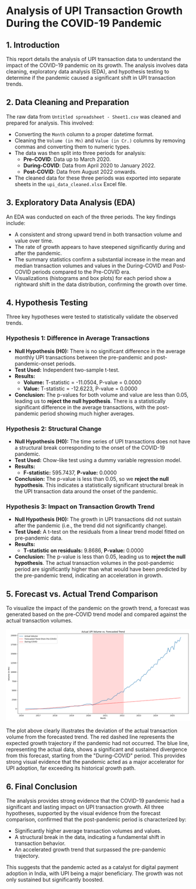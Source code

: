 # Analysis of UPI Transaction Growth During the COVID-19 Pandemic

## 1. Introduction

This report details the analysis of UPI transaction data to understand the impact of the COVID-19 pandemic on its growth. The analysis involves data cleaning, exploratory data analysis (EDA), and hypothesis testing to determine if the pandemic caused a significant shift in UPI transaction trends.

## 2. Data Cleaning and Preparation

The raw data from `Untitled spreadsheet - Sheet1.csv` was cleaned and prepared for analysis. This involved:
- Converting the `Month` column to a proper datetime format.
- Cleaning the `Volume (in Mn)` and `Value (in Cr.)` columns by removing commas and converting them to numeric types.
- The data was then split into three periods for analysis:
    - **Pre-COVID**: Data up to March 2020.
    - **During-COVID**: Data from April 2020 to January 2022.
    - **Post-COVID**: Data from August 2022 onwards.
- The cleaned data for these three periods was exported into separate sheets in the `upi_data_cleaned.xlsx` Excel file.

## 3. Exploratory Data Analysis (EDA)

An EDA was conducted on each of the three periods. The key findings include:
- A consistent and strong upward trend in both transaction volume and value over time.
- The rate of growth appears to have steepened significantly during and after the pandemic.
- The summary statistics confirm a substantial increase in the mean and median transaction volumes and values in the During-COVID and Post-COVID periods compared to the Pre-COVID era.
- Visualizations (histograms and box plots) for each period show a rightward shift in the data distribution, confirming the growth over time.

## 4. Hypothesis Testing

Three key hypotheses were tested to statistically validate the observed trends.

### Hypothesis 1: Difference in Average Transactions

- **Null Hypothesis (H0):** There is no significant difference in the average monthly UPI transactions between the pre-pandemic and post-pandemic-onset periods.
- **Test Used:** Independent two-sample t-test.
- **Results:**
    - **Volume:** T-statistic = -11.0504, P-value = 0.0000
    - **Value:** T-statistic = -12.6223, P-value = 0.0000
- **Conclusion:** The p-values for both volume and value are less than 0.05, leading us to **reject the null hypothesis**. There is a statistically significant difference in the average transactions, with the post-pandemic period showing much higher averages.

### Hypothesis 2: Structural Change

- **Null Hypothesis (H0):** The time series of UPI transactions does not have a structural break corresponding to the onset of the COVID-19 pandemic.
- **Test Used:** Chow-like test using a dummy variable regression model.
- **Results:**
    - **F-statistic:** 595.7437, **P-value:** 0.0000
- **Conclusion:** The p-value is less than 0.05, so we **reject the null hypothesis**. This indicates a statistically significant structural break in the UPI transaction data around the onset of the pandemic.

### Hypothesis 3: Impact on Transaction Growth Trend

- **Null Hypothesis (H0):** The growth in UPI transactions did not sustain after the pandemic (i.e., the trend did not significantly change).
- **Test Used:** A t-test on the residuals from a linear trend model fitted on pre-pandemic data.
- **Results:**
    - **T-statistic on residuals:** 9.8686, **P-value:** 0.0000
- **Conclusion:** The p-value is less than 0.05, leading us to **reject the null hypothesis**. The actual transaction volumes in the post-pandemic period are significantly higher than what would have been predicted by the pre-pandemic trend, indicating an acceleration in growth.

## 5. Forecast vs. Actual Trend Comparison

To visualize the impact of the pandemic on the growth trend, a forecast was generated based on the pre-COVID trend model and compared against the actual transaction volumes.

![Forecast vs. Actual Plot](visualizations/forecast_vs_actual.png)

The plot above clearly illustrates the deviation of the actual transaction volume from the forecasted trend. The red dashed line represents the expected growth trajectory if the pandemic had not occurred. The blue line, representing the actual data, shows a significant and sustained divergence from this forecast, starting from the "During-COVID" period. This provides strong visual evidence that the pandemic acted as a major accelerator for UPI adoption, far exceeding its historical growth path.

## 6. Final Conclusion

The analysis provides strong evidence that the COVID-19 pandemic had a significant and lasting impact on UPI transaction growth. All three hypotheses, supported by the visual evidence from the forecast comparison, confirmed that the post-pandemic period is characterized by:
- Significantly higher average transaction volumes and values.
- A structural break in the data, indicating a fundamental shift in transaction behavior.
- An accelerated growth trend that surpassed the pre-pandemic trajectory.

This suggests that the pandemic acted as a catalyst for digital payment adoption in India, with UPI being a major beneficiary. The growth was not only sustained but significantly boosted.
